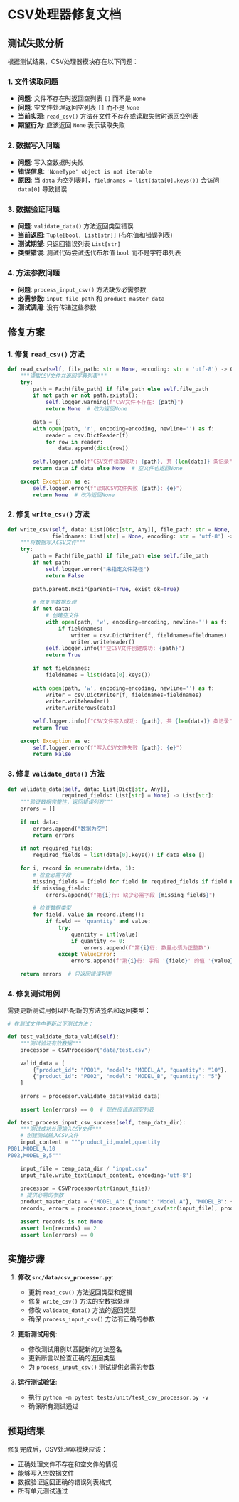 # CSV处理器修复文档

## 测试失败分析

根据测试结果，CSV处理器模块存在以下问题：

### 1. 文件读取问题
- **问题**: 文件不存在时返回空列表 `[]` 而不是 `None`
- **问题**: 空文件处理返回空列表 `[]` 而不是 `None`
- **当前实现**: `read_csv()` 方法在文件不存在或读取失败时返回空列表
- **期望行为**: 应该返回 `None` 表示读取失败

### 2. 数据写入问题
- **问题**: 写入空数据时失败
- **错误信息**: `'NoneType' object is not iterable`
- **原因**: 当 `data` 为空列表时，`fieldnames = list(data[0].keys())` 会访问 `data[0]` 导致错误

### 3. 数据验证问题
- **问题**: `validate_data()` 方法返回类型错误
- **当前返回**: `Tuple[bool, List[str]]` (布尔值和错误列表)
- **测试期望**: 只返回错误列表 `List[str]`
- **类型错误**: 测试代码尝试迭代布尔值 `bool` 而不是字符串列表

### 4. 方法参数问题
- **问题**: `process_input_csv()` 方法缺少必需参数
- **必需参数**: `input_file_path` 和 `product_master_data`
- **测试调用**: 没有传递这些参数

## 修复方案

### 1. 修复 `read_csv()` 方法
```python
def read_csv(self, file_path: str = None, encoding: str = 'utf-8') -> Optional[List[Dict[str, Any]]]:
    """读取CSV文件并返回字典列表"""
    try:
        path = Path(file_path) if file_path else self.file_path
        if not path or not path.exists():
            self.logger.warning(f"CSV文件不存在: {path}")
            return None  # 改为返回None
            
        data = []
        with open(path, 'r', encoding=encoding, newline='') as f:
            reader = csv.DictReader(f)
            for row in reader:
                data.append(dict(row))
                
        self.logger.info(f"CSV文件读取成功: {path}, 共 {len(data)} 条记录")
        return data if data else None  # 空文件也返回None
        
    except Exception as e:
        self.logger.error(f"读取CSV文件失败 {path}: {e}")
        return None  # 改为返回None
```

### 2. 修复 `write_csv()` 方法
```python
def write_csv(self, data: List[Dict[str, Any]], file_path: str = None, 
              fieldnames: List[str] = None, encoding: str = 'utf-8') -> bool:
    """将数据写入CSV文件"""
    try:
        path = Path(file_path) if file_path else self.file_path
        if not path:
            self.logger.error("未指定文件路径")
            return False
            
        path.parent.mkdir(parents=True, exist_ok=True)
        
        # 修复空数据处理
        if not data:
            # 创建空文件
            with open(path, 'w', encoding=encoding, newline='') as f:
                if fieldnames:
                    writer = csv.DictWriter(f, fieldnames=fieldnames)
                    writer.writeheader()
            self.logger.info(f"空CSV文件创建成功: {path}")
            return True
            
        if not fieldnames:
            fieldnames = list(data[0].keys())
            
        with open(path, 'w', encoding=encoding, newline='') as f:
            writer = csv.DictWriter(f, fieldnames=fieldnames)
            writer.writeheader()
            writer.writerows(data)
            
        self.logger.info(f"CSV文件写入成功: {path}, 共 {len(data)} 条记录")
        return True
        
    except Exception as e:
        self.logger.error(f"写入CSV文件失败 {path}: {e}")
        return False
```

### 3. 修复 `validate_data()` 方法
```python
def validate_data(self, data: List[Dict[str, Any]], 
                 required_fields: List[str] = None) -> List[str]:
    """验证数据完整性，返回错误列表"""
    errors = []
    
    if not data:
        errors.append("数据为空")
        return errors
        
    if not required_fields:
        required_fields = list(data[0].keys()) if data else []
        
    for i, record in enumerate(data, 1):
        # 检查必需字段
        missing_fields = [field for field in required_fields if field not in record or not record[field]]
        if missing_fields:
            errors.append(f"第{i}行: 缺少必需字段 {missing_fields}")
            
        # 检查数据类型
        for field, value in record.items():
            if field == 'quantity' and value:
                try:
                    quantity = int(value)
                    if quantity <= 0:
                        errors.append(f"第{i}行: 数量必须为正整数")
                except ValueError:
                    errors.append(f"第{i}行: 字段 '{field}' 的值 '{value}' 不是有效的整数")
                    
    return errors  # 只返回错误列表
```

### 4. 修复测试用例
需要更新测试用例以匹配新的方法签名和返回类型：

```python
# 在测试文件中更新以下测试方法：

def test_validate_data_valid(self):
    """测试验证有效数据"""
    processor = CSVProcessor("data/test.csv")
    
    valid_data = [
        {"product_id": "P001", "model": "MODEL_A", "quantity": "10"},
        {"product_id": "P002", "model": "MODEL_B", "quantity": "5"}
    ]
    
    errors = processor.validate_data(valid_data)
    
    assert len(errors) == 0  # 现在应该返回空列表

def test_process_input_csv_success(self, temp_data_dir):
    """测试成功处理输入CSV文件"""
    # 创建测试输入CSV文件
    input_content = """product_id,model,quantity
P001,MODEL_A,10
P002,MODEL_B,5"""
    
    input_file = temp_data_dir / "input.csv"
    input_file.write_text(input_content, encoding='utf-8')
    
    processor = CSVProcessor(str(input_file))
    # 提供必需的参数
    product_master_data = {"MODEL_A": {"name": "Model A"}, "MODEL_B": {"name": "Model B"}}
    records, errors = processor.process_input_csv(str(input_file), product_master_data)
    
    assert records is not None
    assert len(records) == 2
    assert len(errors) == 0
```

## 实施步骤

1. **修改 `src/data/csv_processor.py`**:
   - 更新 `read_csv()` 方法返回类型和逻辑
   - 修复 `write_csv()` 方法的空数据处理
   - 修改 `validate_data()` 方法的返回类型
   - 确保 `process_input_csv()` 方法有正确的参数

2. **更新测试用例**:
   - 修改测试用例以匹配新的方法签名
   - 更新断言以检查正确的返回类型
   - 为 `process_input_csv()` 测试提供必需的参数

3. **运行测试验证**:
   - 执行 `python -m pytest tests/unit/test_csv_processor.py -v`
   - 确保所有测试通过

## 预期结果

修复完成后，CSV处理器模块应该：
- 正确处理文件不存在和空文件的情况
- 能够写入空数据文件
- 数据验证返回正确的错误列表格式
- 所有单元测试通过

